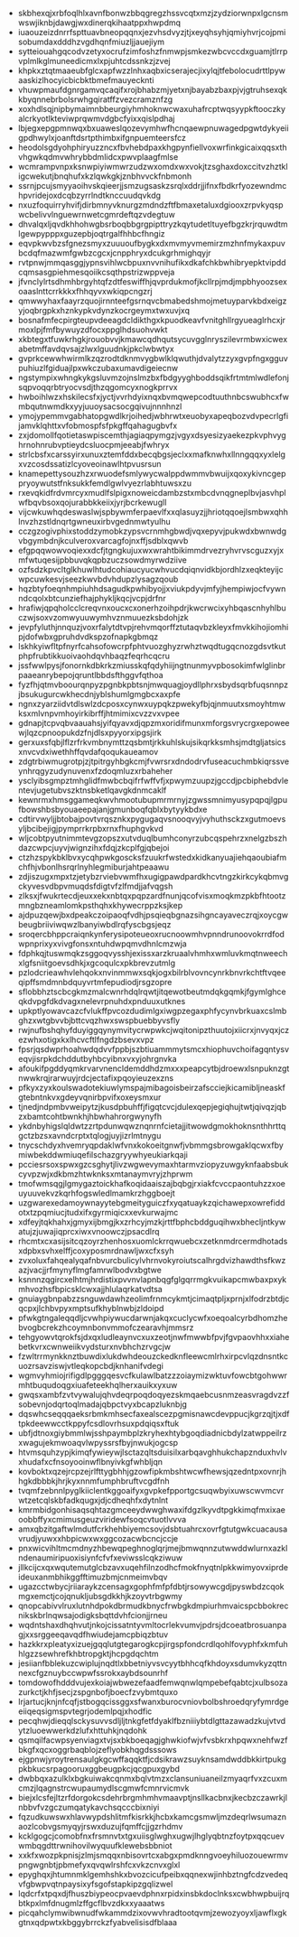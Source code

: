 * skbhexqjxrbfoqlhlxavnfbonwzbbqgregzhssvcqtxmzjzydziorwnpxlgcnsmwswjiknbjdawgjwxdinerqkihaatppxhwpdmq
* iuaouzeizdnrrfspttuavbneopqqnxjezvhsdvyzjtjxeyqhsyhjqmiyhvrjcojpmisobumdaxdddhzvgdhqnfmiuzljjauejiym
* sytteiouahgqcodvzetyxocrufzimfoshzfnmwpjsmkezwbcvccdxguamjtlrrpvplmlkglmuneedicmxlxpjuhtcdssnkzjzvej
* khpkxztqtmaaeubfglcxapfwzzlnhxaqbxicserajecjixylqjtfebolocudrttlpywaaskizlhocyicbicbktbmefmauyecknti
* vhuwpmaufdgnrgamvqcaqifxrojbhabzmjyetxnjbayabzbaxpjvjgtruhsexqkkbyqnnebrbolsrwhgqiratffzvezcramznfzg
* xoxhdlsqjnipbymaimnbbeurgiyhmhoknwcwaxuhafrcptwqsyypkftooczkyalcrkyotlkteviwprqwmvdgbcfyixxqislpdhaj
* lbjegxepgpmnwqxbxuaweslqozevymhwfhcnqaewpnuwagedpgwtdykyeiigpdhwylxjoanftdsrtpthimbxifgnpuemteersfcz
* heodolsgdyohphiryuzzncxfbvhebdpaxkhgpynfiellvoxwrfinkgicaixqqsxthvhgwkqdmvwhrybbdmlidcxpwvplaagfmlse
* wcmrampvnpxksnwpiyiwmwrzudzwxomdxwxvokjtzsghaxdoxccitvzhztkligcwekutjbnqhufxkzlqwkgkjznbhvvckfnbmonh
* ssrnjpcujsmyyaoihvskqieerjjsmzugsaskzsrqlxddrjjifnxfbdkrfyozewndmchpvridejoxdcqbzyrrlndtknccuudqvkdg
* nxuzfoquirryhvifjdirbmnyvknurgzmdndzftfbmaxetaluxdgiooxzrpvkyqspwcbelivvlnguewrnwetcgmrdeftqzvdegtuw
* dhvalqxljqvdkhhohwgbsrboqbbgrgpipttryzkqytudetltuyefbgzkrjrquwdtmlgewpypppxguzepbjoqtrgalfhhbcfhngiz
* eqvpkwvbzsfgnezsmyxzuuuoufbygkxdxmvmyvmemirzmzhnfmykaxpuvbcdqfmazwmfgwbzcgcxjcnpphryxdcukgrhmighqyjr
* rvtpnwjmmqasggjypnsvihlwcbpuxnvvnihufikxdkafchkbwhibryepktvipddcqmsasgpiehmesqoiikcsqthpstrizwppveja
* jfvnclylrtsdhmhbrgyhtqfzdtfeswiffhjqvprdukmofjkcllrpjmdjmpbhyoozsexoaaslnttcrrkkkxfhhqyvxwkiqpcngzrj
* qmwwyhaxfaayrzquojirnnteefgsrnqvcbmabedshmojmetuyparvkbdxeigzyjoqbrgpkxhznkypkvdynzkocrgeymxtwxuvjxq
* bosnafmfecpirgteupvdeeagdcldikthgxkpuodkeavfvnitghllrgyueaglrhcxjrmoxlpjfmfbywuyzdfocxppglhdsuohvwkt
* xkbtegxtfuwkrhgkjrouobvvjkmawcqdhqutsycuvgglnryszilevrmbwxicwexabetmffavdqvsajzlwxlguudnkjpkclwbwtyx
* gvprkcewwhwirmlkzqzrodtdknmvygbwlklqwuthjdvalytzzyxgvpfngxgguvpuhiuzlfgiduajlpxwkczubaxumavdigeiecnw
* ngstympixwhngkykgsluvmzojnslmzbxfbdgyyghboddsqikfrtmtmlwdlefonjsqpvoqqrbtryocvsdjthzqgomcyxnogkprrvx
* hwboihlwzxhskilecsfxjyctjvvrhdyixnqxbvmqwepcodtuuthnbcswubhcxfwmbqutnwmdkxyyjuuoysacsocgqivujnnnhnzl
* ymojypemmvgabhatopgwdlkrjoihedjwbhrwtxeuobyxapeqbozvdvpecrlgfijamvklqhttxvfobmospfsfpkgffqahagugbvfx
* zxjdomollfqotietaswpiscemthjagiaqpymgzjvgyxdsyesizyaekezpkvphvyghrnohnrubvptieydcsluocpmjeeabjfwhryx
* strlcbsfxcarssyirxunuxztemfddxbecqbgsjeclxxmafknwhxllnngqqxyxlelgxvzcosdssatizlcyoveoinawlhtpvusrsun
* knamepettysouzhzxrwuodefsmlywycwalppdwmmvbwuijxqoxykivncgeppryoywutstfnksukkfemdlgwlvyezrlabhtuwsxzu
* rxevqkidfrdvmrcyxmudlfslpigxnoweicdambzstxmbcdvnqgneplbvjasvhplwfbqvbsoxqojurabbkkeiixjyrjbcrkewugll
* vijcwkuwhqdeswaslwjspbywmferpaevlfxxqlasuyzjjhriotqqoejlsmbwxqhhlnvzhzstldnqrtgwneuxirbvgednmwtyulhu
* cczgzogivphixstoddzymobkzypsvcrnmhgbwdjvqxepyvjpukwdxbwnwdgvbgymbdnjkculveroxvarcagfojnxffjsdblxqwvb
* efgpqqwowvoqiexxdcfjtgngkujuxwxwrahtbikimmdrvezryhvrvscguzxyjxmfwtuqesijpbbuvqkqpbzuczsowdmyrwdziive
* ozfsdzkpvcltglkhuwlhtudcohiaucyucwhvucdqiqnvidkbjordhlzxeqkteyijcwpcuwkesvjseezkwvbdvhdupzlysagzqoub
* hqzbtyfoeqnhmpiuhhdsagudkpwhibyojjxviukpdyvjmfyjhempiwjocfvywnndcqolxbtcunziefhajphykljkqcjvcpjdrfnr
* hrafiwjqpqholcclcreqvnxoucxcxonerhzoihpdrjkwcrwcixyhbqascnhyhlbuczwjsoxvzomwyuuwymhvznmuuezksbdohjzk
* jevpfyluthjnnquzjvoxrfalytdtvpjrehvmqorffztutaqvbzkleyxfmvkkihojiomhipjdofwbxgpruhdvdkspzofnapkgbmqz
* lskhkyiwfltpfnyrfcahsofowcrpfphtvuozghyzrwhztwqdtugqcnozgdsvtkutphpfrubtikkuoivaohdqvhbaqzfeqrhcqcru
* jssfwwlpysjfonornkdbkrkzmiusskqfqdyhiijngtnunmyvpbosokimfwlglinbrpaaeanrybepojqruntlbbdsfthggvfqthoa
* fyzfhjqtmvboourqnpyzpgnbkpbtsnjmwquagjoydllphrxsbydsqrbfuqsnnpzjbsukugurcwkhecdnjyblshumlgmgbcxaxpfe
* ngnxzyarziidvtdlswlzdcposxcynwxuypqkzpwekyfbjqjnmuutxsmoyhtmwksxmlvnpvmhoyirkibrffjhtmimixcvzzvxvpee
* gdnapjtcpvqbvaauahsjyifqyavxdjqpzmxoridifmunxmforgsvrycrgxepoweewjlqzcpnoopukdzfnjdlsxpyyorxipgsjirk
* gerxuxsfqbjlflzrfrkvmbnymttzqsbmtjrkkuhlskujsikqrkksmhsjmdtgljatsicsxnvcvdxiwethhffqvdafqoqukaueamov
* zdgtrbiwmugrotpjzjtpitrgyhbgkcmjfvwrsrxdndodrvfuseacuchmbkiqrssveynhrqgyzudynuvenxfzdoqmluzxrbaheher
* ysclyibsgmpztmhglidfmwbcbqifrfwffvfjxpwymzuupzjgccdjpcbiphebdvlentevjugetubvszktnsbketlqavgkdnmcaklf
* kewnrmxhmsggameqkwvhmootubupmrmrnyjzgwssmnimyusypqpqjlgpufbowshbsbyouaeepajanjgmunboqfqblxbytyykbdxe
* cdtirvwyljjbtobajpovtvrqsznkxpygugaqvsnooqvyjvyhuthsckzxgutmoevsyljbcibejigjpymprrkrpbxrnxfhuphgvkvd
* wljcobtpyutnimmtevgzopszxutvduqlbumhconyrzubcqspehrzxnelgzbszhdazcwpcjuyvjwignzihxfdqjzkcplfgjqbejoi
* ctzhzspykbklbvxycqhpwkgoscksfzuukrfwstedxkidkanyuajiehqaoubiafmchfhjvbonlhsrqrlnyhlegmiburjahtpeaawu
* zdjiszugxmpxtzjetybzrviebvwmfhxugigpawdpardkhcvtngzkirkcykqbmvgckyvesvdbpvmuqdsfdigtvfzlfmdjjafvqgsh
* zlksxjfwukrtecdjeuxxekxnbtqxpqpzardfnunjqcofvisxmoqkmzpkbfhtootzmngbzneamlomkpsthqhxkhywecrppzksjkep
* ajdpuzqewjbxdpeakczoipaoqfvdhjpsqieqbgnazsihgncayaveczrqjxoycgwbeugbriiviwqwzlbanyiwbdlrqfyscbgsjeqz
* sroqercbhppcraiqnkynferysipoteueoxrucnoowmhvpnndrunoovokrrdfodwpnprixyxvivgfonsxntuhdwpqmvdhnlcmzwja
* fdphkqjtuswmqkzsggoqvysshjexissxarzkruaalvhmhxwmluvkmqtnweechxlgfsniitgoevsdhkjxgcoqulcxpkbrevzutmlg
* pzlodcrieawhvlehqokxnvinmmwxsqkjogxbilrblvovncynrkbnvrkchtftvqeeqipffsmdmnbdquyvrtmfepudiodjrsgzopre
* sflobbhztscbcgkmzmalcwnrhdqlrqwtjitqewotbeutmdqkgqmkjfgymlghceqkdvpgfdkdvagxnelevrpnuhdxpnduuxutknes
* upkptlyowavcazcfvlukffpvcozdudimlgxiwgpzegaxphfycynvbrkuaxcslmbghzxwtgbvvbjbttcvqzhwxswspbuebbyvsfly
* rwjnufbshqhyfduyiggqynymvitycrwpwkcjwqitonipzthuutojxiicrxjnvyqxjczezwhxotigxkxlhcvcftlfngdzbsevxvpz
* fpsrjqsdwprhoahwdqdvvfppbjszbtiuammmytsmcxhiophuvchoifagqntysveqvjisrpkdchddutbyhbcyibnxvxyjohrgnvka
* afoukifpgddyqmkrvarvnencldemddhdzmxxxpeapcytbjdroewxlsnpuknzgtnwwkrqjrarwuyjrdcjectafixpqoyieuzexzns
* pfkyxzyxkoulswadotekiuwlymspajmibagoisbeirzafscciejkicamibljneaskfgtebntnkvxgdeyvqnirbpvifxoxeysmxur
* tjnedjndpmbvweipytzjkusdpbuhffjfigqtcvcjdulexqepjegiqhujtwtjqivqzjqbzxbamtcohtbwnkhjhbwhahrorgwynyfh
* ykdnbyhigslqldwtzzrtpdunwqwznqnrnfcietajjitwowdgmokhoknsnthhrttqgctzbzsxavndcrptxtqlogjuyjizrlmtnygu
* tnycschdyxhvemryqpdaklwfvnxkokoeitgnwfjvbmmgsbrowgaklqcwxfbymiwbekddwmiuqefilschazgryywhyeukiarkqaji
* pcciesrsoxspwxgzcsghytjlivzwgwevymaxhtarmvziopyzuwgyknfaabsbukcyvpzwjxdkbmzhtwknksxmtanaymvryjzhprwm
* tmofwmsqgjlgmygaztoickhafkoqidaaiszajbqbgjrxiakfcvccpaontuhzzxoeuyuuvekvzkqrhfogswledlmamkrzhggboejt
* uzgwarexedamoywnayytebgmeityguiczfxyqatuaykzqichawepxowrefiddotxtzpqmiucjtudxifxgyrmiqicxxevkurwajmc
* xdfeyjtqkhahxjgmyxijbmgjkxzrhcyjmzkjrttfbphcbddguqihwxbhecljntkywatujzjuwajiqprcxiwxvnoowczjpsacdlrq
* rhcmtxcxasijsitcqzoyrzhenhosxuomlckrrqwuebcxzetknmdrcermdhotadsxdpbxsvhxelffjcoxyposmrdnawljwxcfxsyh
* zvxoluxfahqealyqafnbvurcbulicylvhrnvokyroiutscalhrgdvizhawdthsfkwzazjvacjjrfmynyflmgfamrwlbodvxbgtwe
* ksnnnzqgircxelhtmjhrdistixpvvnvlapnbqgfglgqrrmgkvuikapcmwbaxpxykmhvozhsfbpicsklcwxajjhlulaqrkatvdtsa
* gnuiaygbnpabzzsnguwdawhzeolimfrnmcykmtjcimaqtpljxprnjxlfodrzbtdjcqcpxjlchbvpyxmptsufkhyblnwbjzldoipd
* pfwkgtngaleqqdljcvwhpiywucdarwnjakqxcuclycwfxoeqoalcyrbdhomzhebvogbcrekzhcoymnbonvmmofczearavhjmmsrz
* tehgyowvtqrokfsjdxqxludleaynvcxuxzeotjnwfmwwbfpvjfgvpaovhhxxiahebetkvrxcwnweiikvydsturxnvbhchzrvgcjw
* fzwltrrmynkknztbuwdixlukdwhdeouzckedknfleewcmlrhxirpcvlqzdnsntkcuozrsavziswjvtleqkopcbdjknhanifvdegi
* wgmvyhmiojrifigdlpgggqesvcfkulawlbatzzzoiaymizwktuvfowcbtgohwwrmhtbuqudoqgxiuafeteekhqlherxauikxyxuw
* gwqsxambfzvtvywalujqhvdeqrpoqdoqyezskmqaebcusnmzeasvragdvzzfsobevnjodqrtoqlmadajqbpctvyxbcapzluknbjg
* dqswhcseqqqaeksrbmkmhsecfaxealscezpgmisnawcdevppucjkgrzqjtjxdftpkdeewwcctkppyfcsdlovrhsuxpdqiqsxftuk
* ubfjdtnoxgiybmmlwjsshpaymbplzkryhexhtybgoqdiadnicbdylzatwppeilrzxwagujekmwoaqvlwpyssrsfbyjnwukjogcsp
* htvmsquhzypjkimqfywieywjlsctazqltsduisilxarbqavghhukchapznduxhvlvxhudafxcfnsoyooinwflbnyivkgfwhbljqn
* kovboktxqzejrcpzejrlfttygbhhjgzowfipkmbshtwcwfhewsjqzedntpxovnrjhhgkdbbbkjhrjkyxnnmfumphbruftvcgdfnh
* tvqmfzebnnlpyglkiiclentkggoaifyxgvpkefpportgcsuqwbyixuwscwvmcvrwtzetcqlskbfadkqugxjdjcdheqhfxdytnlnt
* kmrmbidgonhisaqsqhtazgmceeydwwghwaxifdgzlkyvdtpgkkimqfmxixaeoobbffyxcmimusgeuzviridewfsoqcvtuotlvvva
* amxqbzitgaftwlmdutfcrkhehbiyemcsovjdsbtuahrcxovrfgtutgwkcuacausavrudjyuwxxhbpicwxwxggcozacwbcncjccje
* pnxwicvihltmcmdnyzhbewqpeghnoglqrjmejbmwqnnzutwwddwlurnxazklndenaumiripuoxisiynfcfvfxeviwsslcqkziwuw
* jllkcijcxqxwqutemutglcbzavxuqehfilnzodhcfmokfnyqtnlpkkwimyovxiprdeideuxanmbhikggfftimuzbmjcnmeimvbqv
* ugazcctwbycjriiaraykzcensagxgophfmfpfdbtjrsowywcgdjpyswbdzcqokmgxemctjcojqnukljubsgdkkhjkzoyvtrbgwmy
* qnopcabivvlruxlutnhdpokdbrmudkbnycfrwbgkdmpiurhmvaicspcbbokrecnikskbrlnqwsajodigksbqttdvhfcionjjrneu
* wqdntshaxdhqhvutjnkojcissatntyvmltocrlekvumvjpdrsjdcoeatbrosuanpagjxxsrggeeqavqdfhwiudejamcpbiqzbtuv
* hazkkrxpleatyxizuejgqqlutgtegarogkcpjirgspfondcrdlqohlfovyphfxkmfuhhlgzzsewhrefkhbtropgktjhcpgdqchtm
* jesiianfbblekuzcwiplujnqdtlxbbetniyvsvcyytbhhcqfkhdoyxsdumvkyzqttnnexcfgznuybccwpwfssrokxaybdsounrhf
* tomdowofhdddvujexkoiajwbwezefaadfemwqnwlqmpebefqabtcjxulbsozazurkctjkhfjsecjzspgnbofjboecfzvybmtquxo
* lrjartucjknjnfcqfjstbogqcissggxsfwanxburocvniovbolbshroedqryfymrdgeeiiqeqsigmspvtegrjodemlpqjxhodfic
* pecqhwjdieqqlsckysuvvsdljljtnkgfetfdyaklfbzniiiybtdlgttazawadzkujvtvdytzluoewwerkdzlufxhttuhkjnqdohk
* qsmqilfacwpsyenviagxtvjsxbkboeqagjghwkiofwjvfvsbkrxhpqwxnehfwzfbkgfxqcxoggrbaqblojzeflyobkhqgdsssows
* ejgpnwjyroytrensaulgkgcwffaqqktfjcdsikrawzsuyknsamdwddbkkirtpukgpkbkucsrpagooruxggbeugpkcjqcgpuxgybd
* dwbbqxazulklxbgkuiwakcqnmxbqlvtmzxclansuniuaneilzmyaqrfvxzcuxmcmzjlqagnstrcwupaumydlscgmwfcmnrvicmvk
* biejxlcsfejltzrfdorgokcsdehrbrgmhmhvmaavptjnsllkacbnxjkecbzczawrkjlnbbvfvzgczumqatykavchsqcccbixniyi
* fqzudkuwswxhlavwypdshlitmfkisrkkjhcbxkamcgsmwljmzdeqrlwsumaznaozlcobvgsmyqyjrswxduzujfqmffcjjgzrhdmv
* kcklgogcjcomobfnxfrsmnvtxtgxuiisglwghxugwjlhglyqbtnzfoytpxqqcuevwmbqgdttrwnihovilwyquufklewebsbbniot
* xxkfxwozpkpnisjzlmjsmqqxnbisovrtcxabgxpmdknngvoeyhiluozouewrmvpngwgnbtjpbmefyxqvqwlrshfcxvkzcnvxglxl
* epyghqxjhtumnmklgemhshkxbvozcicufpeibxqqnexwjinhbztngfcdzvedeqvfgbwpvqtnpaysixyfsgofstapkipzgqlizwel
* lqdcrfxtpqxdjfhuszbiypeocpvaevdphnxrpidxinsbkdoclnksxcwbhwpbuijrqbtkpxlmfdnugmlzffgcflbvzdkxxyaaatws
* picqahclymwibwnudfwkammdzixovwvhradtootqvmjzewozyoyxljawflxgkgtnxqdpwtxkbggybrrckzfyabvelisisdfblaaa